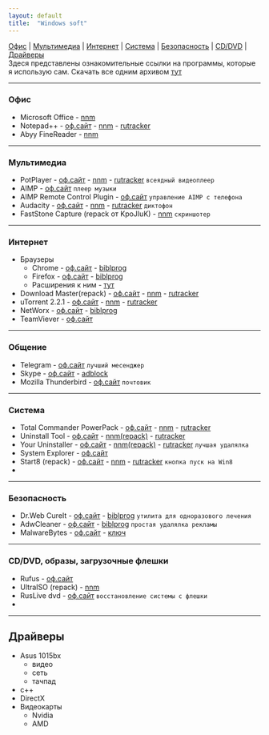 ```yaml
---
layout: default
title:  "Windows soft"
---
```


[Офис](#офис) | [Мультимедиа](#мультимедиа) | [Интернет](#интернет) | [Система](#система) | [Безопасность](#безопасность) | [CD/DVD](#cddvd-образы-загрузочные-флешки) | [Драйверы](#драйверы)  
Здеся представлены  ознакомительные ссылки на  программы, которые  я использую сам.
Скачать все одним архивом [тут](#)

___
### Офис
* Microsoft Office - [nnm](#)
* Notepad++ - [оф.сайт](#) - [nnm](#) - [rutracker](#)
* Abyy FineReader -  [nnm](#)

___
### Мультимедиа
* PotPlayer - [оф.сайт](#) - [nnm](#) - [rutracker](#) `всеядный видеоплеер`
* AIMP - [оф.сайт](#) `плеер музыки`
* AIMP Remote Control Plugin - [оф.сайт](#) `управление AIMP с телефона`
* Audacity - [оф.сайт](#) - [nnm](#) - [rutracker](#) `диктофон`
* FastStone Capture (repack от KpoJIuK) - [nnm](#)  `скриншотер`

___
### Интернет
* Браузеры
  * Chrome - [оф.сайт](#) - [biblprog](#)
  * Firefox - [оф.сайт](#) - [biblprog](#)
  * Расширения к ним - [тут](#)
* Download Master(repack) - [оф.сайт](#) - [nnm](#) - [rutracker](#)
* uTorrent 2.2.1 - [оф.сайт](#) - [nnm](#) - [rutracker](#)
* NetWorx - [оф.сайт](#) - [biblprog](#)
* TeamViever - [оф.сайт](#)

___
### Общение
* Telegram - [оф.сайт](#) `лучший месенджер`
* Skype - [оф.сайт](#) - [adblock](#)
* Mozilla Thunderbird - [оф.сайт](#) `почтовик`

___
### Система
* Total Commander PowerPack - [оф.сайт](#) - [nnm](#) - [rutracker](#)
* Uninstall Tool - [оф.сайт](#) - [nnm(repack)](#) - [rutracker](#)
* Your Uninstaller - [оф.сайт](#) - [nnm(repack)](#) - [rutracker](#) `лучшая удалялка`
* System Explorer  - [оф.сайт](#)
* Start8 (repack) - [оф.сайт](#) - [nnm](#) - [rutracker](#) `кнопка пуск на Win8`
* 
___
### Безопасность
* Dr.Web CureIt - [оф.сайт](#) - [biblprog](#) `утилита для одноразового лечения`
* AdwCleaner - [оф.сайт](#) - [biblprog](#) `простая удалялка рекламы`
* MalwareBytes - [оф.сайт](#) - [ключ](#)

___
### CD/DVD, образы, загрузочные флешки
* Rufus  - [оф.сайт](#)
* UltraISO (repack) - [nnm](#)
* RusLive dvd - [оф.сайт](#) `восстановление системы с флешки`
* 
___
## Драйверы
* Asus 1015bx
  * видео
  * сеть
  * тачпад
* с++
* DirectX
* Видеокарты
  * Nvidia
  * AMD
